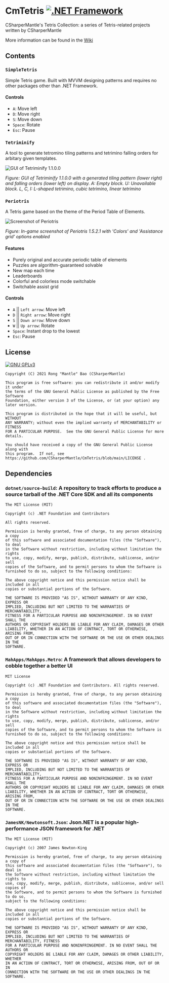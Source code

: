 # CmTetris [![.NET Framework](https://github.com/CSharperMantle/CmTetris/actions/workflows/dotnet-framework.yml/badge.svg?branch=main)](https://github.com/CSharperMantle/CmTetris/actions/workflows/dotnet-framework.yml)

CSharperMantle's Tetris Collection: a series of Tetris-related projects written by CSharperMantle

More information can be found in the [Wiki](https://github.com/CSharperMantle/CmTetris/wiki)

## Contents

### `SimpleTetris`
Simple Tetris game. Built with MVVM designing patterns and requires no other packages other than .NET Framework.

#### Controls
* `A`: Move left
* `D`: Move right
* `S`: Move down
* `Space`: Rotate
* `Esc`: Pause

### `Tetriminify`
A tool to generate tetromino tiling patterns and tetrimino falling orders for arbitary given templates.

![GUI of Tetriminify 1.1.0.0](https://user-images.githubusercontent.com/32665105/108998874-7dc6df00-76dc-11eb-88d0-78ec5dee8abf.png)

*Figure: GUI of Tetriminify 1.1.0.0 with a generated tiling pattern (lower right) and falling orders (lower left) on display. A: Empty block. U: Unavailable block. L, C, I: L-shaped tetrimino, cubic tetrimino, linear tetrimino*

### `Periotris`
A Tetris game based on the theme of the Period Table of Elements.

![Screenshot of Periotris](https://user-images.githubusercontent.com/32665105/108997960-37bd4b80-76db-11eb-8554-237beb8d5d3e.png)

*Figure: In-game screenshot of Periotris 1.5.2.1 with 'Colors' and 'Assistance grid' options enabled*

#### Features
* Purely original and accurate periodic table of elements
* Puzzles are algorithm-guaranteed solvable
* New map each time
* Leaderboards
* Colorful and colorless mode switchable
* Switchable assist grid

#### Controls
* `A` || `Left arrow`: Move left
* `D` || `Right arrow`: Move right
* `S` || `Down arrow`: Move down
* `W` || `Up arrow`: Rotate
* `Space`: Instant drop to the lowest
* `Esc`: Pause

## License

<a rel="license" href="http://www.gnu.org/licenses/gpl-3.0.html"><img alt="GNU GPLv3" src="http://www.gnu.org/graphics/gplv3-with-text-136x68.png"></a>
```plain-text
Copyright (C) 2021 Rong "Mantle" Bao (CSharperMantle)

This program is free software: you can redistribute it and/or modify it under
the terms of the GNU General Public License as published by the Free Software
Foundation, either version 3 of the License, or (at your option) any later version.

This program is distributed in the hope that it will be useful, but WITHOUT
ANY WARRANTY; without even the implied warranty of MERCHANTABILITY or FITNESS
FOR A PARTICULAR PURPOSE.  See the GNU General Public License for more details.

You should have received a copy of the GNU General Public License along with
this program.  If not, see https://github.com/CSharperMantle/CmTetris/blob/main/LICENSE .
```
## Dependencies

### `dotnet/source-build`: A repository to track efforts to produce a source tarball of the .NET Core SDK and all its components
```plain-text
The MIT License (MIT)

Copyright (c) .NET Foundation and Contributors

All rights reserved.

Permission is hereby granted, free of charge, to any person obtaining a copy
of this software and associated documentation files (the "Software"), to deal
in the Software without restriction, including without limitation the rights
to use, copy, modify, merge, publish, distribute, sublicense, and/or sell
copies of the Software, and to permit persons to whom the Software is
furnished to do so, subject to the following conditions:

The above copyright notice and this permission notice shall be included in all
copies or substantial portions of the Software.

THE SOFTWARE IS PROVIDED "AS IS", WITHOUT WARRANTY OF ANY KIND, EXPRESS OR
IMPLIED, INCLUDING BUT NOT LIMITED TO THE WARRANTIES OF MERCHANTABILITY,
FITNESS FOR A PARTICULAR PURPOSE AND NONINFRINGEMENT. IN NO EVENT SHALL THE
AUTHORS OR COPYRIGHT HOLDERS BE LIABLE FOR ANY CLAIM, DAMAGES OR OTHER
LIABILITY, WHETHER IN AN ACTION OF CONTRACT, TORT OR OTHERWISE, ARISING FROM,
OUT OF OR IN CONNECTION WITH THE SOFTWARE OR THE USE OR OTHER DEALINGS IN THE
SOFTWARE.
```

### `MahApps/MahApps.Metro`: A framework that allows developers to cobble together a better UI
```plain-text
MIT License

Copyright (c) .NET Foundation and Contributors. All rights reserved.

Permission is hereby granted, free of charge, to any person obtaining a copy
of this software and associated documentation files (the "Software"), to deal
in the Software without restriction, including without limitation the rights
to use, copy, modify, merge, publish, distribute, sublicense, and/or sell
copies of the Software, and to permit persons to whom the Software is
furnished to do so, subject to the following conditions:

The above copyright notice and this permission notice shall be included in all
copies or substantial portions of the Software.

THE SOFTWARE IS PROVIDED "AS IS", WITHOUT WARRANTY OF ANY KIND, EXPRESS OR
IMPLIED, INCLUDING BUT NOT LIMITED TO THE WARRANTIES OF MERCHANTABILITY,
FITNESS FOR A PARTICULAR PURPOSE AND NONINFRINGEMENT. IN NO EVENT SHALL THE
AUTHORS OR COPYRIGHT HOLDERS BE LIABLE FOR ANY CLAIM, DAMAGES OR OTHER
LIABILITY, WHETHER IN AN ACTION OF CONTRACT, TORT OR OTHERWISE, ARISING FROM,
OUT OF OR IN CONNECTION WITH THE SOFTWARE OR THE USE OR OTHER DEALINGS IN THE
SOFTWARE.
```

### `JamesNK/Newtonsoft.Json`: Json.NET is a popular high-performance JSON framework for .NET
```plain-text
The MIT License (MIT)

Copyright (c) 2007 James Newton-King

Permission is hereby granted, free of charge, to any person obtaining a copy of
this software and associated documentation files (the "Software"), to deal in
the Software without restriction, including without limitation the rights to
use, copy, modify, merge, publish, distribute, sublicense, and/or sell copies of
the Software, and to permit persons to whom the Software is furnished to do so,
subject to the following conditions:

The above copyright notice and this permission notice shall be included in all
copies or substantial portions of the Software.

THE SOFTWARE IS PROVIDED "AS IS", WITHOUT WARRANTY OF ANY KIND, EXPRESS OR
IMPLIED, INCLUDING BUT NOT LIMITED TO THE WARRANTIES OF MERCHANTABILITY, FITNESS
FOR A PARTICULAR PURPOSE AND NONINFRINGEMENT. IN NO EVENT SHALL THE AUTHORS OR
COPYRIGHT HOLDERS BE LIABLE FOR ANY CLAIM, DAMAGES OR OTHER LIABILITY, WHETHER
IN AN ACTION OF CONTRACT, TORT OR OTHERWISE, ARISING FROM, OUT OF OR IN
CONNECTION WITH THE SOFTWARE OR THE USE OR OTHER DEALINGS IN THE SOFTWARE.
```